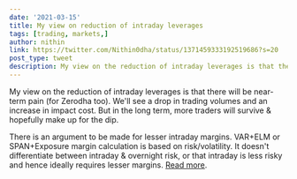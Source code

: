 ```yaml
---
date: '2021-03-15'
title: My view on reduction of intraday leverages
tags: [trading, markets,]
author: nithin
link: https://twitter.com/Nithin0dha/status/1371459333192519686?s=20
post_type: tweet
description: My view on the reduction of intraday leverages is that there will be near-term pain (for Zerodha too). We'll see a drop in trading volumes and an increase in impact cost...
---
```


My view on the reduction of intraday leverages is that there will be near-term pain (for Zerodha too). We'll see a drop in trading volumes and an increase in impact cost. But in the long term, more traders will survive & hopefully make up for the dip. 

There is an argument to be made for lesser intraday margins. VAR+ELM or SPAN+Exposure margin calculation is based on risk/volatility. It doesn't differentiate between intraday & overnight risk, or that intraday is less risky and hence ideally requires lesser margins. [Read more](https://tradingqna.com/t/how-will-intraday-leverages-being-reduced-effect-traders-brokers-exchanges/104544).
